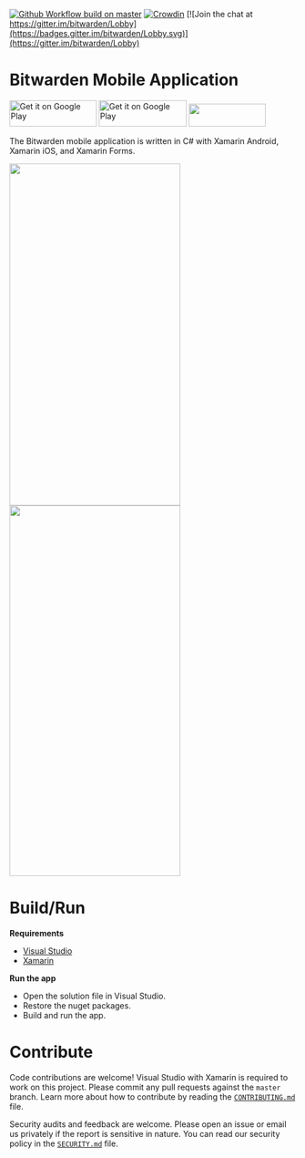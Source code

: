 [![Github Workflow build on master](https://github.com/bitwarden/mobile/actions/workflows/build.yml/badge.svg?branch=master)](https://github.com/bitwarden/mobile/actions/workflows/build.yml?query=branch:master)
[![Crowdin](https://d322cqt584bo4o.cloudfront.net/bitwarden-mobile/localized.svg)](https://crowdin.com/project/bitwarden-mobile)
[![Join the chat at https://gitter.im/bitwarden/Lobby](https://badges.gitter.im/bitwarden/Lobby.svg)](https://gitter.im/bitwarden/Lobby)

# Bitwarden Mobile Application

<a href="https://play.google.com/store/apps/details?id=com.x8bit.bitwarden" target="_blank"><img alt="Get it on Google Play" src="https://imgur.com/YQzmZi9.png" width="153" height="46"></a> <a href="https://mobileapp.bitwarden.com/fdroid/" target="_blank"><img alt="Get it on Google Play" src="https://i.imgur.com/HDicnzz.png" width="154" height="46"></a> <a href="https://itunes.apple.com/us/app/bitwarden-free-password-manager/id1137397744?mt=8" target="_blank"><img src="https://imgur.com/GdGqPMY.png" width="135" height="40"></a>

The Bitwarden mobile application is written in C# with Xamarin Android, Xamarin iOS, and Xamarin Forms.

<img src="https://raw.githubusercontent.com/bitwarden/brand/master/screenshots/mobile-android-myvault.png" alt="" width="300" height="600" /> <img src="https://raw.githubusercontent.com/bitwarden/brand/master/screenshots/mobile-ios-myvault.png" alt="" width="300" height="650" />

# Build/Run

**Requirements**

- [Visual Studio](https://visualstudio.microsoft.com/)
- [Xamarin](https://docs.microsoft.com/en-us/xamarin/get-started/installation/?pivots=windows)

**Run the app**

- Open the solution file in Visual Studio.
- Restore the nuget packages.
- Build and run the app.

# Contribute

Code contributions are welcome! Visual Studio with Xamarin is required to work on this project. Please commit any pull requests against the `master` branch.
Learn more about how to contribute by reading the [`CONTRIBUTING.md`](CONTRIBUTING.md) file.

Security audits and feedback are welcome. Please open an issue or email us privately if the report is sensitive in nature. You can read our security policy in the [`SECURITY.md`](SECURITY.md) file.

